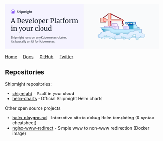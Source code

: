 ![Shipmight organization header image](https://raw.githubusercontent.com/shipmight/.github/master/images/header-image.png)

[Home](https://shipmight.com)     [Docs](https://shipmight.com/docs)     [GitHub](https://github.com/shipmight)     [Twitter](https://twitter.com/shipmight)

## Repositories

Shipmight repositories:

- [shipmight](https://github.com/shipmight/shipmight) - PaaS in your cloud
- [helm-charts](https://github.com/shipmight/helm-charts) - Official Shipmight Helm charts ️

Other open source projects:

- [helm-playground](https://github.com/shipmight/helm-playground) - Interactive site to debug Helm templating (& syntax cheatsheet)
- [nginx-www-redirect](https://github.com/shipmight/nginx-www-redirect) - Simple www to non-www redirection (Docker image)
